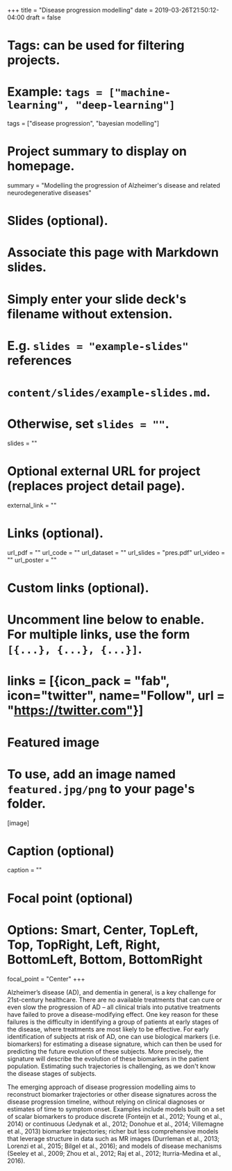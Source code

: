 +++
title = "Disease progression modelling"
date = 2019-03-26T21:50:12-04:00
draft = false

# Tags: can be used for filtering projects.
# Example: `tags = ["machine-learning", "deep-learning"]`
tags = ["disease progression", "bayesian modelling"]

# Project summary to display on homepage.
summary = "Modelling the progression of Alzheimer's disease and related neurodegenerative diseases"

# Slides (optional).
#   Associate this page with Markdown slides.
#   Simply enter your slide deck's filename without extension.
#   E.g. `slides = "example-slides"` references 
#   `content/slides/example-slides.md`.
#   Otherwise, set `slides = ""`.
slides = ""

# Optional external URL for project (replaces project detail page).
external_link = ""

# Links (optional).
url_pdf = ""
url_code = ""
url_dataset = ""
url_slides = "pres.pdf"
url_video = ""
url_poster = ""

# Custom links (optional).
#   Uncomment line below to enable. For multiple links, use the form `[{...}, {...}, {...}]`.
# links = [{icon_pack = "fab", icon="twitter", name="Follow", url = "https://twitter.com"}]

# Featured image
# To use, add an image named `featured.jpg/png` to your page's folder. 
[image]
  # Caption (optional)
  caption = ""

  # Focal point (optional)
  # Options: Smart, Center, TopLeft, Top, TopRight, Left, Right, BottomLeft, Bottom, BottomRight
  focal_point = "Center"
+++

Alzheimer’s disease (AD), and dementia in general, is a key challenge for 21st-century healthcare. There are no available treatments that can cure or even slow the progression of AD – all clinical trials into putative treatments have failed to prove a  disease-modifying effect. One key reason for these failures is the difficulty in identifying a group of patients at early stages of the disease, where treatments are most likely to be effective. For early identification of subjects at risk of AD, one can use biological markers (i.e. biomarkers) for estimating a disease signature, which can then be used for predicting the future evolution of these subjects. More precisely, the signature will describe the evolution of these biomarkers in the patient population. Estimating such trajectories is challenging, as we don't know the disease stages of subjects.  


The emerging approach of disease progression modelling aims to reconstruct biomarker trajectories or other disease signatures across the disease progression timeline, without relying on clinical diagnoses or estimates of time to symptom onset. Examples include models built on a set of scalar biomarkers to produce discrete (Fonteijn et al., 2012; Young et al., 2014) or continuous (Jedynak et al., 2012; Donohue et al., 2014; Villemagne et al., 2013) biomarker trajectories; richer but less comprehensive models that leverage structure in data such as MR images (Durrleman et al., 2013; Lorenzi et al., 2015; Bilgel et al., 2016); and models of disease mechanisms (Seeley et al., 2009; Zhou et al., 2012; Raj et al., 2012; Iturria-Medina et al., 2016).